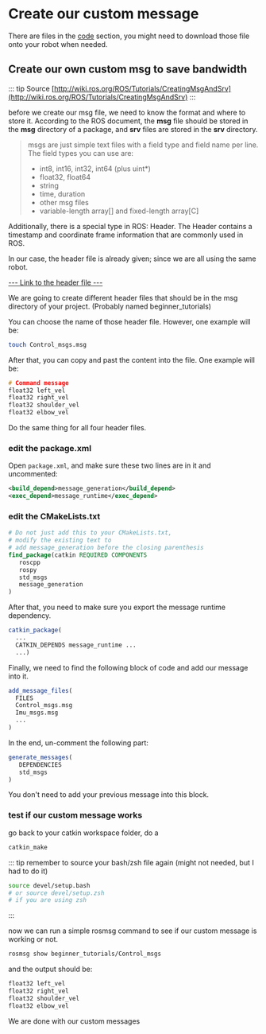 # Create our custom message
There are files in the [code](/codes/) section, you might need to download those file onto your robot when needed.

## Create our own custom msg to save bandwidth

::: tip Source
[http://wiki.ros.org/ROS/Tutorials/CreatingMsgAndSrv](http://wiki.ros.org/ROS/Tutorials/CreatingMsgAndSrv)
:::

before we create our msg file, we need to know the format and where to store it. According to the ROS document, the **msg** file should be stored in the **msg** directory of a package, and **srv** files are stored in the **srv** directory.

> msgs are just simple text files with a field type and field name per line. The field types you can use are:
>
> - int8, int16, int32, int64 (plus uint*)
> - float32, float64
> - string
> - time, duration
> - other msg files
> - variable-length array[] and fixed-length array[C]

Additionally, there is a special type in ROS: Header. The Header contains a timestamp and coordinate frame information that are commonly used in ROS.

In our case, the header file is already given; since we are all using the same robot. 

[--- Link to the header file ---](/codes/CustomMessages.html)

We are going to create different header files that should be in the msg directory of your project. (Probably named beginner_tutorials)

You can choose the name of those header file. However, one example will be:

``` bash
touch Control_msgs.msg
```

After that, you can copy and past the content into the file. One example will be:

``` c
# Command message
float32 left_vel
float32 right_vel
float32 shoulder_vel
float32 elbow_vel
```

Do the same thing for all four header files.

### edit the package.xml

Open `package.xml`, and make sure these two lines are in it and uncommented:

``` xml
<build_depend>message_generation</build_depend>
<exec_depend>message_runtime</exec_depend>
```



### edit the CMakeLists.txt

```cmake
# Do not just add this to your CMakeLists.txt, 
# modify the existing text to 
# add message_generation before the closing parenthesis
find_package(catkin REQUIRED COMPONENTS
   roscpp
   rospy
   std_msgs
   message_generation
)
```

After that, you need to make sure you export the message runtime dependency.

``` cmake
catkin_package(
  ...
  CATKIN_DEPENDS message_runtime ...
  ...)
```

Finally, we need to find the following block of code and add our message into it.

``` cmake
add_message_files(
  FILES
  Control_msgs.msg
  Imu_msgs.msg
  ...
)
```

In the end, un-comment the following part:

``` cmake
generate_messages(
   DEPENDENCIES
   std_msgs 
)
```

You don't need to add your previous message into this block.

### test if our custom message works

go back to your catkin workspace folder, do a 

``` bash
catkin_make
```

::: tip 
remember to source your bash/zsh file again (might not needed, but I had to do it)

``` bash
source devel/setup.bash
# or source devel/setup.zsh 
# if you are using zsh
```

:::

now we can run a simple rosmsg command to see if our custom message is working or not.

``` bash
rosmsg show beginner_tutorials/Control_msgs
```

and the output should be:

```cpp
float32 left_vel
float32 right_vel
float32 shoulder_vel
float32 elbow_vel
```

We are done with our custom messages




